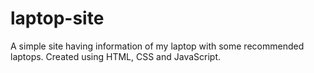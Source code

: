 # laptop-site
A simple site having information of my laptop with some recommended laptops. Created using HTML, CSS and JavaScript.

